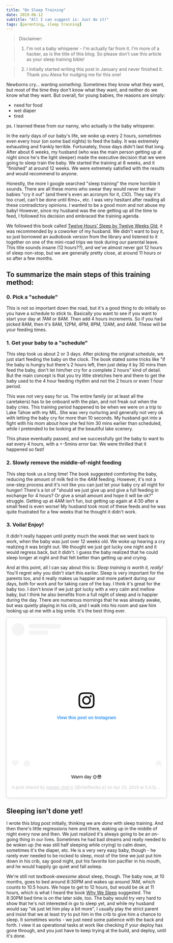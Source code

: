 ```yaml
---
title: "On Sleep Training"
date: 2019-06-12
subtitle: "All I can suggest is: Just do it!"
tags: [parenting, sleep training]
---
```


> Disclaimer: 

> 1. I'm not a baby whisperer - I'm actually far from it. I'm more of a hacker, as is the title of this blog. So please don't use this article as your sleep training bible!

> 2. I initially started writing this post in January and never finished it. Thank you Alexa for nudging me for this one!



Newborns cry... wanting *something*. Sometimes they know what they want, but most of the time they don't know what they want, and neither do we know what they want. But overall, for young babies, the reasons are simply:

- need for food
- wet diaper
- tired

ps. I learned these from our nanny, who actually _is_ the baby whisperer. 

In the early days of our baby's life, we woke up every 2 hours, sometimes even every hour (on some bad nights) to feed the baby. It was extremely exhausting and frankly terrible. Fortunately, those days didn't last that long. After about 6 weeks, my husband (who was the main person getting up at night since he's the light sleeper) made the executive decision that we were going to sleep train the baby. We started the training at 8 weeks, and it "finished" at around 12 weeks. We were extremely satisfied with the results and would recommend to anyone. 

Honestly, the more I google searched "sleep training" the more horrible it sounds. There are all these moms who swear they would never let their babies "cry it out" (and there's even an acronym for it, *CIO*). They say it's too cruel, can't be done until 6mo+, etc. I was very hesitant after reading all these contradictory opinions. I wanted to be a good mom and not abuse my baby! However, since my husband was the one getting up all the time to feed, I followed his decision and embraced the training agenda. 

We followed this book called [Twelve Hours' Sleep by Twelve Weeks Old](https://www.amazon.com/Twelve-Hours-Sleep-Weeks-Step/dp/0525949593), it was recommended by a coworker of my husband. We didn't want to buy it, so just borrowed an audiobook version from the library and listened to it together on one of the mini-road trips we took during our parental leave. This title sounds insane (12 hours??), and we've almost never got 12 hours of sleep non-stop, but we are generally pretty close, at around 11 hours or so after a few months.


## To summarize the main steps of this training method:

### 0. Pick a "schedule"

This is not so important down the road, but it's a good thing to do initially so you have a schedule to stick to. Basically you want to see if you want to start your day at 7AM or 8AM. Then add 4 hours increments. So if you had picked 8AM, then it's 8AM, 12PM, 4PM, 8PM, 12AM, and 4AM. These will be your feeding times. 

### 1. Get your baby to a "schedule"

This step took us about 2 or 3 days. After picking the original schedule, we just start feeding the baby on the clock. The book stated some tricks like "if the baby is hungry but there's 2 hours left, then just delay it by 30 mins then feed the baby, don't let him/her cry for a complete 2 hours" kind of detail. But the main concept is that you try little stretches here and there to get the baby used to the 4 hour feeding rhythm and not the 2 hours or even 1 hour period. 

This was not very easy for us. The entire family (or at least all the caretakers) has to be onboard with the plan, and not freak out when the baby cries. This training period happened to be when we were on a trip to Lake Tahoe with my MIL. She was very nurturing and generally not very ok with letting the baby cry for more than 10 seconds. My husband got into a fight with his mom about how she fed him 30 mins earlier than scheduled, while I pretended to be looking at the beautiful lake scenery. 

This phase eventually passed, and we successfully got the baby to want to eat every 4 hours, with a +-5mins error bar. We were thrilled that it happened so fast! 

### 2. Slowly remove the middle-of-night feeding

This step took us a long time! The book suggested comforting the baby, reducing the amount of milk fed in the 4AM feeding. However, it's not a one-step process and it's not like you can just let your baby cry all night for hunger! There's a lot of "should we just give up and give a full feeding in exchange for 4 hours? Or give a small amount and hope it will be ok?" struggle. Getting up at 4AM isn't fun, but getting up again at 4:30 after a small feed is even worse! My husband took most of these feeds and he was quite frustrated for a few weeks that he thought it didn't work. 

### 3. Voila! Enjoy!    

It didn't really happen until pretty much the week that we went back to work, when the baby was just over 12 weeks old. We woke up hearing a cry realizing it was bright out. We thought we just got lucky one night and it would regress back, but it didn't. I guess the baby realized that he could sleep longer at night and that felt better than getting up and crying. 

And at this point, all I can say about this is: *Sleep training is worth it, really!* You'll regret why you didn't start this earlier. Sleep is very important for the parents too, and it really makes us happier and more patient during our days, both for work and for taking care of the bay. I think it's great for the baby too. I don't know if we just got lucky with a very calm and mellow baby, but I think he also benefits from a full night of sleep and is happier during the day. There are numerous mornings that he was already awake, but was quietly playing in his crib, and I walk into his room and saw him looking up at me with a big smile. It's the best thing ever. 

<center>
<blockquote class="instagram-media" data-instgrm-captioned data-instgrm-permalink="https://www.instagram.com/p/BwnmMdshQeu/" data-instgrm-version="12" style=" background:#FFF; border:0; border-radius:3px; box-shadow:0 0 1px 0 rgba(0,0,0,0.5),0 1px 10px 0 rgba(0,0,0,0.15); margin: 1px; max-width:540px; min-width:326px; padding:0; width:99.375%; width:-webkit-calc(100% - 2px); width:calc(100% - 2px);"><div style="padding:16px;"> <a href="https://www.instagram.com/p/BwnmMdshQeu/" style=" background:#FFFFFF; line-height:0; padding:0 0; text-align:center; text-decoration:none; width:100%;" target="_blank"> <div style=" display: flex; flex-direction: row; align-items: center;"> <div style="background-color: #F4F4F4; border-radius: 50%; flex-grow: 0; height: 40px; margin-right: 14px; width: 40px;"></div> <div style="display: flex; flex-direction: column; flex-grow: 1; justify-content: center;"> <div style=" background-color: #F4F4F4; border-radius: 4px; flex-grow: 0; height: 14px; margin-bottom: 6px; width: 100px;"></div> <div style=" background-color: #F4F4F4; border-radius: 4px; flex-grow: 0; height: 14px; width: 60px;"></div></div></div><div style="padding: 19% 0;"></div> <div style="display:block; height:50px; margin:0 auto 12px; width:50px;"><svg width="50px" height="50px" viewBox="0 0 60 60" version="1.1" xmlns="https://www.w3.org/2000/svg" xmlns:xlink="https://www.w3.org/1999/xlink"><g stroke="none" stroke-width="1" fill="none" fill-rule="evenodd"><g transform="translate(-511.000000, -20.000000)" fill="#000000"><g><path d="M556.869,30.41 C554.814,30.41 553.148,32.076 553.148,34.131 C553.148,36.186 554.814,37.852 556.869,37.852 C558.924,37.852 560.59,36.186 560.59,34.131 C560.59,32.076 558.924,30.41 556.869,30.41 M541,60.657 C535.114,60.657 530.342,55.887 530.342,50 C530.342,44.114 535.114,39.342 541,39.342 C546.887,39.342 551.658,44.114 551.658,50 C551.658,55.887 546.887,60.657 541,60.657 M541,33.886 C532.1,33.886 524.886,41.1 524.886,50 C524.886,58.899 532.1,66.113 541,66.113 C549.9,66.113 557.115,58.899 557.115,50 C557.115,41.1 549.9,33.886 541,33.886 M565.378,62.101 C565.244,65.022 564.756,66.606 564.346,67.663 C563.803,69.06 563.154,70.057 562.106,71.106 C561.058,72.155 560.06,72.803 558.662,73.347 C557.607,73.757 556.021,74.244 553.102,74.378 C549.944,74.521 548.997,74.552 541,74.552 C533.003,74.552 532.056,74.521 528.898,74.378 C525.979,74.244 524.393,73.757 523.338,73.347 C521.94,72.803 520.942,72.155 519.894,71.106 C518.846,70.057 518.197,69.06 517.654,67.663 C517.244,66.606 516.755,65.022 516.623,62.101 C516.479,58.943 516.448,57.996 516.448,50 C516.448,42.003 516.479,41.056 516.623,37.899 C516.755,34.978 517.244,33.391 517.654,32.338 C518.197,30.938 518.846,29.942 519.894,28.894 C520.942,27.846 521.94,27.196 523.338,26.654 C524.393,26.244 525.979,25.756 528.898,25.623 C532.057,25.479 533.004,25.448 541,25.448 C548.997,25.448 549.943,25.479 553.102,25.623 C556.021,25.756 557.607,26.244 558.662,26.654 C560.06,27.196 561.058,27.846 562.106,28.894 C563.154,29.942 563.803,30.938 564.346,32.338 C564.756,33.391 565.244,34.978 565.378,37.899 C565.522,41.056 565.552,42.003 565.552,50 C565.552,57.996 565.522,58.943 565.378,62.101 M570.82,37.631 C570.674,34.438 570.167,32.258 569.425,30.349 C568.659,28.377 567.633,26.702 565.965,25.035 C564.297,23.368 562.623,22.342 560.652,21.575 C558.743,20.834 556.562,20.326 553.369,20.18 C550.169,20.033 549.148,20 541,20 C532.853,20 531.831,20.033 528.631,20.18 C525.438,20.326 523.257,20.834 521.349,21.575 C519.376,22.342 517.703,23.368 516.035,25.035 C514.368,26.702 513.342,28.377 512.574,30.349 C511.834,32.258 511.326,34.438 511.181,37.631 C511.035,40.831 511,41.851 511,50 C511,58.147 511.035,59.17 511.181,62.369 C511.326,65.562 511.834,67.743 512.574,69.651 C513.342,71.625 514.368,73.296 516.035,74.965 C517.703,76.634 519.376,77.658 521.349,78.425 C523.257,79.167 525.438,79.673 528.631,79.82 C531.831,79.965 532.853,80.001 541,80.001 C549.148,80.001 550.169,79.965 553.369,79.82 C556.562,79.673 558.743,79.167 560.652,78.425 C562.623,77.658 564.297,76.634 565.965,74.965 C567.633,73.296 568.659,71.625 569.425,69.651 C570.167,67.743 570.674,65.562 570.82,62.369 C570.966,59.17 571,58.147 571,50 C571,41.851 570.966,40.831 570.82,37.631"></path></g></g></g></svg></div><div style="padding-top: 8px;"> <div style=" color:#3897f0; font-family:Arial,sans-serif; font-size:14px; font-style:normal; font-weight:550; line-height:18px;"> View this post on Instagram</div></div><div style="padding: 12.5% 0;"></div> <div style="display: flex; flex-direction: row; margin-bottom: 14px; align-items: center;"><div> <div style="background-color: #F4F4F4; border-radius: 50%; height: 12.5px; width: 12.5px; transform: translateX(0px) translateY(7px);"></div> <div style="background-color: #F4F4F4; height: 12.5px; transform: rotate(-45deg) translateX(3px) translateY(1px); width: 12.5px; flex-grow: 0; margin-right: 14px; margin-left: 2px;"></div> <div style="background-color: #F4F4F4; border-radius: 50%; height: 12.5px; width: 12.5px; transform: translateX(9px) translateY(-18px);"></div></div><div style="margin-left: 8px;"> <div style=" background-color: #F4F4F4; border-radius: 50%; flex-grow: 0; height: 20px; width: 20px;"></div> <div style=" width: 0; height: 0; border-top: 2px solid transparent; border-left: 6px solid #f4f4f4; border-bottom: 2px solid transparent; transform: translateX(16px) translateY(-4px) rotate(30deg)"></div></div><div style="margin-left: auto;"> <div style=" width: 0px; border-top: 8px solid #F4F4F4; border-right: 8px solid transparent; transform: translateY(16px);"></div> <div style=" background-color: #F4F4F4; flex-grow: 0; height: 12px; width: 16px; transform: translateY(-4px);"></div> <div style=" width: 0; height: 0; border-top: 8px solid #F4F4F4; border-left: 8px solid transparent; transform: translateY(-4px) translateX(8px);"></div></div></div></a> <p style=" margin:8px 0 0 0; padding:0 4px;"> <a href="https://www.instagram.com/p/BwnmMdshQeu/" style=" color:#000; font-family:Arial,sans-serif; font-size:14px; font-style:normal; font-weight:normal; line-height:17px; text-decoration:none; word-wrap:break-word;" target="_blank">Warm day 🌞😎</a></p> <p style=" color:#c9c8cd; font-family:Arial,sans-serif; font-size:14px; line-height:17px; margin-bottom:0; margin-top:8px; overflow:hidden; padding:8px 0 7px; text-align:center; text-overflow:ellipsis; white-space:nowrap;">A post shared by <a href="https://www.instagram.com/chefbenko.jr/" style=" color:#c9c8cd; font-family:Arial,sans-serif; font-size:14px; font-style:normal; font-weight:normal; line-height:17px;" target="_blank"> master chef jr</a> (@chefbenko.jr) on <time style=" font-family:Arial,sans-serif; font-size:14px; line-height:17px;" datetime="2019-04-24T00:47:18+00:00">Apr 23, 2019 at 5:47pm PDT</time></p></div></blockquote> <script async src="//www.instagram.com/embed.js"></script> </center>


## Sleeping isn't done yet! 

I wrote this blog post initially, thinking we are *done* with sleep training. And then there's little regressions here and there, waking up in the middle of night every now and then. We just realized it's always going to be an on-going thing in our lives. Sometimes he had bad dreams and really needed to be woken up (he was still half sleeping while crying) to calm down, sometimes it's the diaper, etc. He is a very very easy baby, though - he rarely ever needed to be rocked to sleep, most of the time we just put him down in his crib, say good night, put his favorite lion pacifier in his mouth, and he would happily go quiet and fall asleep. 

We're still not _textbook-awesome_ about sleep, though. The baby now, at 10 months, goes to bed around 8:30PM and wakes up around 7AM, which counts to 10.5 hours. We hope to get to 12 hours, but would be ok at 11 hours, which is what I heard the book [Why We Sleep](https://www.amazon.com/Why-We-Sleep-Unlocking-Dreams/dp/1501144316/) suggested. The 8:30PM bed time is on the later side, too. The baby would try very hard to show that he's not interested in go to sleep yet, and while my husband would say "ok just let him play a bit more", I usually play the strict parent and insist that we at least *try* to put him in the crib to give him a chance to sleep. It sometimes works - we just need some patience with the back and forth. I view it as operational tasks at work like checking if your deploy has gone through, and you just have to keep trying at the build, and deploy, until it's done. 





